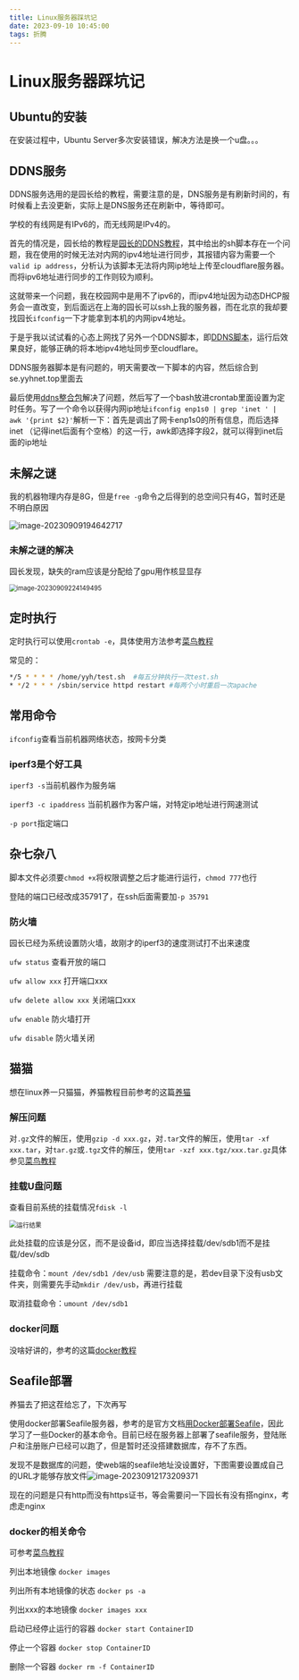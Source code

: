 ```yaml
---
title: Linux服务器踩坑记
date: 2023-09-10 10:45:00
tags: 折腾
---
```


# Linux服务器踩坑记

## Ubuntu的安装

在安装过程中，Ubuntu Server多次安装错误，解决方法是换一个u盘。。。

## DDNS服务

DDNS服务选用的是园长给的教程，需要注意的是，DNS服务是有刷新时间的，有时候看上去没更新，实际上是DNS服务还在刷新中，等待即可。

学校的有线网是有IPv6的，而无线网是IPv4的。

首先的情况是，园长给的教程是[园长的DDNS教程](https://iamddch.com.cn/2020/09/04/CloudflareBasedDDNS/)，其中给出的sh脚本存在一个问题，我在使用的时候无法对内网的ipv4地址进行同步，其报错内容为需要一个`valid ip address`，分析认为该脚本无法将内网ip地址上传至cloudflare服务器。而将ipv6地址进行同步的工作则较为顺利。

这就带来一个问题，我在校园网中是用不了ipv6的，而ipv4地址因为动态DHCP服务会一直改变，到后面远在上海的园长可以ssh上我的服务器，而在北京的我却要找园长`ifconfig`一下才能拿到本机的内网ipv4地址。

于是乎我以试试看的心态上网找了另外一个DDNS脚本，即[DDNS脚本](https://github.com/wherelse/cloudflare-ddns-script/tree/master)，运行后效果良好，能够正确的将本地ipv4地址同步至cloudflare。

DDNS服务器脚本是有问题的，明天需要改一下脚本的内容，然后综合到se.yyhnet.top里面去

最后使用[ddns整合包](https://github.com/NewFuture/DDNS)解决了问题，然后写了一个bash放进crontab里面设置为定时任务。写了一个命令以获得内网ip地址`ifconfig enp1s0 | grep 'inet ' | awk '{print $2}'`解析一下：首先是调出了网卡enp1s0的所有信息，而后选择inet （记得inet后面有个空格）的这一行，awk即选择字段2，就可以得到inet后面的ip地址

## 未解之谜

我的机器物理内存是8G，但是`free -g`命令之后得到的总空间只有4G，暂时还是不明白原因

![image-20230909194642717](http://yyh-blogimage.oss-cn-shanghai.aliyuncs.com/img/image-20230909194642717.png)

### 未解之谜的解决

园长发现，缺失的ram应该是分配给了gpu用作核显显存

<img src="http://yyh-blogimage.oss-cn-shanghai.aliyuncs.com/img/image-20230909224149495.png" alt="image-20230909224149495" style="zoom:80%;" />

## 定时执行

定时执行可以使用`crontab -e`，具体使用方法参考[菜鸟教程](https://www.runoob.com/linux/linux-comm-crontab.html)

常见的：

```bash
*/5 * * * * /home/yyh/test.sh  #每五分钟执行一次test.sh
* */2 * * * /sbin/service httpd restart #每两个小时重启一次apache
```

## 常用命令

`ifconfig`查看当前机器网络状态，按网卡分类

### iperf3是个好工具

`iperf3 -s`当前机器作为服务端

`iperf3 -c ipaddress` 当前机器作为客户端，对特定ip地址进行网速测试

`-p port`指定端口

## 杂七杂八

脚本文件必须要`chmod +x`将权限调整之后才能进行运行，`chmod 777`也行

登陆的端口已经改成35791了，在ssh后面需要加`-p 35791`

### 防火墙

园长已经为系统设置防火墙，故刚才的iperf3的速度测试打不出来速度

`ufw status` 查看开放的端口

`ufw allow xxx` 打开端口xxx

`ufw delete allow xxx` 关闭端口xxx

`ufw enable` 防火墙打开

`ufw disable` 防火墙关闭

## 猫猫

想在linux养一只猫猫，养猫教程目前参考的这篇[养猫](https://blog.zzsqwq.cn/posts/how-to-use-clash-on-linux/)

### 解压问题

对`.gz`文件的解压，使用`gzip -d xxx.gz`，对`.tar`文件的解压，使用`tar -xf xxx.tar`，对`tar.gz`或`.tgz`文件的解压，使用`tar -xzf xxx.tgz/xxx.tar.gz`具体参见[菜鸟教程](https://www.runoob.com/w3cnote/linux-tar-gz.html)

### 挂载U盘问题

查看目前系统的挂载情况`fdisk -l`

<img src="http://yyh-blogimage.oss-cn-shanghai.aliyuncs.com/img/image-20230910105646867.png" alt="运行结果" style="zoom:80%;" />

此处挂载的应该是分区，而不是设备id，即应当选择挂载/dev/sdb1而不是挂载/dev/sdb

挂载命令：`mount /dev/sdb1 /dev/usb` 需要注意的是，若dev目录下没有usb文件夹，则需要先手动`mkdir /dev/usb`，再进行挂载

取消挂载命令：`umount /dev/sdb1`

### docker问题

没啥好讲的，参考的这篇[docker教程](https://yeasy.gitbook.io/docker_practice/install/ubuntu)

## Seafile部署

养猫去了把这茬给忘了，下次再写

使用docker部署Seafile服务器，参考的是官方文档[用Docker部署Seafile](https://cloud.seafile.com/published/seafile-manual-cn/docker/用Docker部署Seafile.md)，因此学习了一些Docker的基本命令。目前已经在服务器上部署了seafile服务，登陆账户和注册账户已经可以跑了，但是暂时还没搭建数据库，存不了东西。

发现不是数据库的问题，使web端的seafile地址没设置好，下图需要设置成自己的URL才能够存放文件![image-20230912173209371](http://yyh-blogimage.oss-cn-shanghai.aliyuncs.com/img/image-20230912173209371.png)

现在的问题是只有http而没有https证书，等会需要问一下园长有没有搭nginx，考虑走nginx

### docker的相关命令

可参考[菜鸟教程](https://www.runoob.com/docker/docker-container-usage.html)

列出本地镜像 `docker images`

列出所有本地镜像的状态 `docker ps -a`

列出xxx的本地镜像 `docker images xxx`

启动已经停止运行的容器 `docker start ContainerID`

停止一个容器 `docker stop ContainerID`

删除一个容器 `docker rm -f ContainerID`

